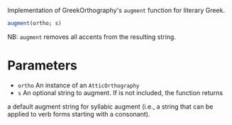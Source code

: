 Implementatiοn of GreekOrthography's `augment` function for literary Greek.

```julia
augment(ortho; s)

```

NB: `augment` removes all accents  from the resulting string.

# Parameters

  * `ortho` An instance of an `AtticOrthography`
  * `s` An optional string to augment.  If is not included, the function returns

a default augment string for syllabic augment (i.e., a string that can be applied to verb forms starting with a consonant).
